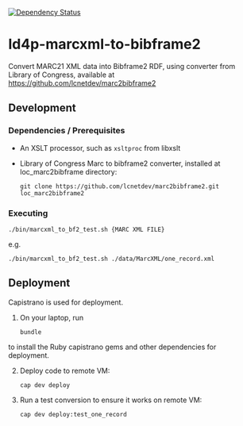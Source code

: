 
[![Dependency Status](https://gemnasium.com/badges/github.com/sul-dlss/ld4p-marcxml-to-bibframe2.svg)](https://gemnasium.com/github.com/sul-dlss/ld4p-marcxml-to-bibframe2)

# ld4p-marcxml-to-bibframe2
Convert MARC21 XML data into Bibframe2 RDF, using converter from Library of Congress,
available at https://github.com/lcnetdev/marc2bibframe2


## Development

### Dependencies / Prerequisites

- An XSLT processor, such as `xsltproc` from libxslt
- Library of Congress Marc to bibframe2 converter, installed at loc_marc2bibframe directory:

  `git clone https://github.com/lcnetdev/marc2bibframe2.git  loc_marc2bibframe2`

### Executing

`./bin/marcxml_to_bf2_test.sh {MARC XML FILE}`

e.g.

`./bin/marcxml_to_bf2_test.sh ./data/MarcXML/one_record.xml`


## Deployment

Capistrano is used for deployment.

1. On your laptop, run

    `bundle`

  to install the Ruby capistrano gems and other dependencies for deployment.

2. Deploy code to remote VM:

    `cap dev deploy`

3. Run a test conversion to ensure it works on remote VM:

    `cap dev deploy:test_one_record`
